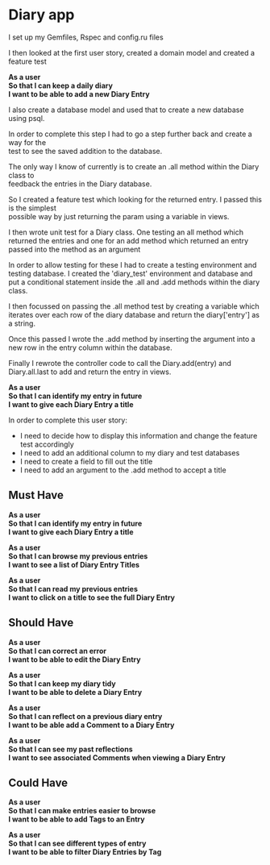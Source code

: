 # Diary app

I set up my Gemfiles, Rspec and config.ru files

I then looked at the first user story, created a domain model and created a feature test

**As a user**\
**So that I can keep a daily diary**\
**I want to be able to add a new Diary Entry**

I also create a database model and used that to create a new database using psql.

In order to complete this step I had to go a step further back and create a way for the  
test to see the saved addition to the database.  

The only way I know of currently is to create an .all method within the Diary class to  
feedback the entries in the Diary database.

So I created a feature test which looking for the returned entry. I passed this is the simplest  
possible way by just returning the param using a variable in views.

I then wrote unit test for a Diary class. One testing an all method which returned the entries
and one for an add method which returned an entry passed into the method as an argument

In order to allow testing for these I had to create a testing environment and testing database.
I created the 'diary_test' environment and database and put a conditional statement inside the .all and
.add methods within the diary class.

I then focussed on passing the .all method test by creating a variable which iterates over each row
of the diary database and return the diary['entry'] as a string.

Once this passed I wrote the .add method by inserting the argument into a new row in the entry column within the database.

Finally I rewrote the controller code to call the Diary.add(entry) and Diary.all.last to add and return the
entry in views.

**As a user**\
**So that I can identify my entry in future**\
**I want to give each Diary Entry a title**

In order to complete this user story:
* I need to decide how to display this information and change the feature test accordingly
* I need to add an additional column to my diary and test databases
* I need to create a field to fill out the title
* I need to add an argument to the .add method to accept a title



## Must Have



**As a user**\
**So that I can identify my entry in future**\
**I want to give each Diary Entry a title**

**As a user**\
**So that I can browse my previous entries**\
**I want to see a list of Diary Entry Titles**

**As a user**\
**So that I can read my previous entries**\
**I want to click on a title to see the full Diary Entry**

## Should Have

**As a user**\
**So that I can correct an error**\
**I want to be able to edit the Diary Entry**

**As a user**\
**So that I can keep my diary tidy**\
**I want to be able to delete a Diary Entry**

**As a user**\
**So that I can reflect on a previous diary entry**\
**I want to be able add a Comment to a Diary Entry**

**As a user**\
**So that I can see my past reflections**\
**I want to see associated Comments when viewing a Diary Entry**

## Could Have

**As a user**\
**So that I can make entries easier to browse**\
**I want to be able to add Tags to an Entry**

**As a user**\
**So that I can see different types of entry**\
**I want to be able to filter Diary Entries by Tag**
